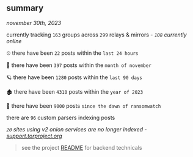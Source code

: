 
## summary
_november 30th, 2023_

currently tracking `163` groups across `299` relays & mirrors - _`108` currently online_

⏲ there have been `22` posts within the `last 24 hours`

🦈 there have been `397` posts within the `month of november`

🪐 there have been `1280` posts within the `last 90 days`

🏚 there have been `4310` posts within the `year of 2023`

🦕 there have been `9000` posts `since the dawn of ransomwatch`

there are `96` custom parsers indexing posts

_`20` sites using v2 onion services are no longer indexed - [support.torproject.org](https://support.torproject.org/onionservices/v2-deprecation/)_

> see the project [README](https://github.com/joshhighet/ransomwatch#ransomwatch--) for backend technicals
